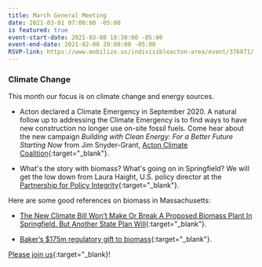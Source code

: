 ```yaml
---
title: March General Meeting
date: 2021-03-01 07:00:00 -05:00
is featured: true
event-start-date: 2021-03-08 18:30:00 -05:00
event-end-date: 2021-02-08 20:00:00 -05:00
RSVP-link: https://www.mobilize.us/indivisibleacton-area/event/376071/
---
```


### Climate Change

This month our focus is on climate change and energy sources.

* Acton declared a Climate Emergency in September 2020. 
A natural follow up to addressing the Climate Emergency is to find ways to have new construction no longer use on-site fossil fuels. Come hear about the new campaign *Building with Clean Energy: For a Better Future Starting Now* from Jim Snyder-Grant, [Acton Climate Coalition](https://www.actonclimatecoalition.org){:target="_blank"}.   

* What's the story with biomass?  What's going on in Springfield? We will get the low down from Laura Haight, U.S. policy director at the [Partnership for Policy Integrity](https://www.pfpi.net/){:target="_blank"}.  

Here are some good references on biomass in Massachusetts:

* [The New Climate Bill Won’t Make Or Break A Proposed Biomass Plant In Springfield. But Another State Plan Will](https://www.wbur.org/earthwhile/2021/01/12/climate-bill-biomass-palmer-springfield-rec-renewable-energy-credits){:target="_blank"}.

* [Baker’s $175m regulatory gift to biomass](https://commonwealthmagazine.org/opinion/bakers-175m-regulatory-gift-to-biomass/){:target="_blank"}.

[Please join us](https://www.mobilize.us/indivisibleacton-area/event/376071/){:target="_blank}!